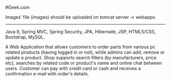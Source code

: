 #Geek.com

Images’ file (images) should be uploaded on tomcat server -> webapps.
______________________________________________________________________
Java 8, Spring MVC, Spring Security, JPA, Hibernate, JSP, HTML5/CSS, Bootstrap, MySQL.

A Web Application that allows customers to order parts from various pc related products (having logged in or not), while admins can add, remove or update a product.
Shop supports search filters (by manufacturers, price etc), searches by related code or product's name and online chat between users.
Customer can pay with credit card or cash and receives a confirmation e-mail with order's details.
